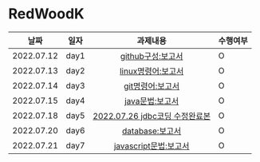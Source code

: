 # RedWoodK

|**날짜**|**일자**|**과제내용**|**수행여부**|
|--|--|:--:|--|
|2022.07.12|day1|[github구성:보고서](https://github.com/Yun-Yoseob/RedWoodK/blob/main/day1-github%EA%B5%AC%EC%84%B1.md)|O|
|2022.07.13|day2|[linux명령어:보고서](https://github.com/Yun-Yoseob/RedWoodK/blob/main/day2-linux%EB%AA%85%EB%A0%B9%EC%96%B4.md)|O|
|2022.07.14|day3|[git명령어:보고서](https://github.com/Yun-Yoseob/RedWoodK/blob/main/day3-git%EB%AA%85%EB%A0%B9%EC%96%B4.md)|O|
|2022.07.15|day4|[java문법:보고서](https://github.com/Yun-Yoseob/RedWoodK/blob/main/day4-java%EB%AC%B8%EB%B2%95.md)|O|
|2022.07.18|day5|[2022.07.26 jdbc코딩 수정완료본](https://github.com/Yun-Yoseob/day_5_jdbc_coding)|O|
|2022.07.20|day6|[database:보고서](https://github.com/Yun-Yoseob/RedWoodK/blob/main/day6-database.md)|O|
|2022.07.21|day7|[javascript문법:보고서](https://github.com/Yun-Yoseob/RedWoodK/blob/main/day7-javascript%EB%AC%B8%EB%B2%95.md)|O|